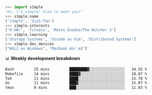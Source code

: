 ```python
>>> import s1mple
"Hi, I'm s1mple! Glad to meet you!"
>>> s1mple.name
('s1mple', 'Ziy1-Tan')
>>> s1mple.interests
['K-ON!', 'fitness', 'Metro Exodus/The Witcher 3']
>>> s1mple.learning
['Storage Systems', 'Vscode as Vim', 'Distributed Systems']
>>> s1mple.dev_devices
["WSL2 on Windows", "Macbook Air m1"]
```
📊 **Weekly development breakdown**
<!--START_SECTION:waka-->

```txt
Bash         25 mins         ████████▓░░░░░░░░░░░░░░░░   34.55 %
Makefile     14 mins         ████▓░░░░░░░░░░░░░░░░░░░░   18.87 %
TeX          11 mins         ████░░░░░░░░░░░░░░░░░░░░░   15.78 %
Go           11 mins         ███▓░░░░░░░░░░░░░░░░░░░░░   15.07 %
tmux         8 mins          ███░░░░░░░░░░░░░░░░░░░░░░   11.83 %
```

<!--END_SECTION:waka-->

